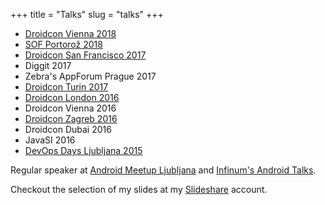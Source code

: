 +++
title = "Talks"
slug = "talks"
+++



* [Droidcon Vienna 2018](https://droidcon.at/schedule/#session-111)
* [SOF Portorož 2018](https://sof.si/trendi-nad-analitiko-custveno-pogojen-razvoj/)
* [Droidcon San Francisco 2017](https://www.youtube.com/watch?v=nS2_byNLXJc)
* Diggit 2017
* Zebra's AppForum Prague 2017
* [Droidcon Turin 2017](https://www.youtube.com/watch?v=9ioc_QrETA4)
* [Droidcon London 2016](https://skillsmatter.com/skillscasts/8685-crash-wars-the-handling-awakens)
* Droidcon Vienna 2016
* [Droidcon Zagreb 2016](https://www.youtube.com/watch?v=XRgwzsVi7dQ)
* Droidcon Dubai 2016
* JavaSI 2016
* [DevOps Days Ljubljana 2015](https://www.youtube.com/watch?v=G5AfE32pQ5I)

Regular speaker at [Android Meetup Ljubljana](https://www.meetup.com/Android-Development-Slovenija/) and [Infinum's Android Talks](https://infinum.co/our-stuff/android-talks).

Checkout the selection of my slides at my [Slideshare](https://www.slideshare.net/zplesac) account.


